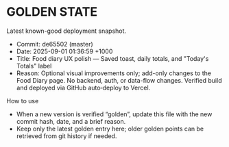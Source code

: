 # GOLDEN STATE

Latest known-good deployment snapshot.

- Commit: de65502 (master)
- Date: 2025-09-01 01:36:59 +1000
- Title: Food diary UX polish — Saved toast, daily totals, and "Today's Totals" label
- Reason: Optional visual improvements only; add-only changes to the Food Diary page. No backend, auth, or data-flow changes. Verified build and deployed via GitHub auto‑deploy to Vercel.

How to use
- When a new version is verified “golden”, update this file with the new commit hash, date, and a brief reason.
- Keep only the latest golden entry here; older golden points can be retrieved from git history if needed.
